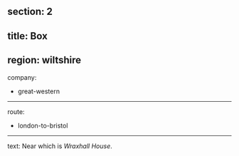 section: 2
----
title: Box
----
region: wiltshire
----
company:
- great-western
----
route:
- london-to-bristol
----
text: Near which is *Wraxhall House*.
